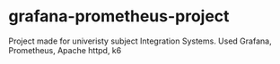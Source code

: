 # grafana-prometheus-project
Project made for univeristy subject Integration Systems. Used Grafana, Prometheus, Apache httpd, k6
